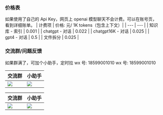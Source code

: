 

### 价格表

如果使用了自己的 Api Key，网页上 openai 模型聊天不会计费。可以在账号页，看到详细账单。
| 计费项 | 价格: 元/ 1K tokens（包含上下文）|
| --- | --- |
| 知识库 - 索引 | 0.001 |
| chatgpt - 对话 | 0.022 |
| chatgpt16K - 对话 | 0.025 |
| gpt4 - 对话 | 0.5 |
| 文件拆分 | 0.025 |


### 交流群/问题反馈

如果群满了，可加个小助手，定时拉
wx 号: 18599001010
wx 号: 18599001010


| 交流群                  | 小助手               |
| ----------------------- | -------------------- |
| ![](/imgs/wxqun300.jpg) | ![](/imgs/wx300.jpg) |

| 交流群                  | 小助手               |
| ----------------------- | -------------------- |
| ![](/imgs/wxqun300.jpg) | ![](/imgs/wx300.jpg) |


